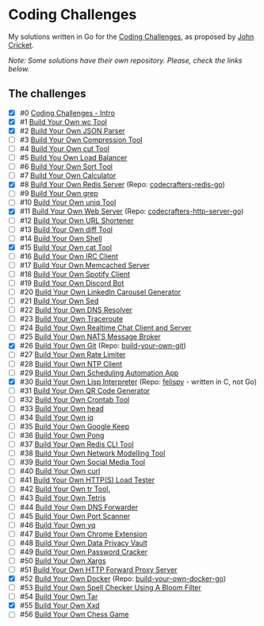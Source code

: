 # Coding Challenges

My solutions written in Go for the [Coding Challenges](https://codingchallenges.fyi/), as proposed by [John Cricket](https://github.com/JohnCrickett).

*Note: Some solutions have their own repository. Please, check the links below.*

## The challenges

- [x] #0 [Coding Challenges - Intro](https://codingchallenges.fyi/challenges/intro)
- [x] #1 [Build Your Own wc Tool](https://codingchallenges.fyi/challenges/challenge-wc)
- [x] #2 [Build Your Own JSON Parser](https://codingchallenges.fyi/challenges/challenge-json-parser)
- [ ] #3 [Build Your Own Compression Tool](https://codingchallenges.fyi/challenges/challenge-huffman)
- [ ] #4 [Build Your Own cut Tool](https://codingchallenges.fyi/challenges/challenge-cut)
- [ ] #5 [Build You Own Load Balancer](https://codingchallenges.fyi/challenges/challenge-load-balancer)
- [ ] #6 [Build Your Own Sort Tool](https://codingchallenges.fyi/challenges/challenge-sort)
- [ ] #7 [Build Your Own Calculator](https://codingchallenges.fyi/challenges/challenge-calculator)
- [x] #8 [Build Your Own Redis Server](https://codingchallenges.fyi/challenges/challenge-redis) (Repo: [codecrafters-redis-go](https://github.com/feliposz/codecrafters-redis-go))
- [ ] #9 [Build Your Own grep](https://codingchallenges.fyi/challenges/challenge-grep)
- [ ] #10 [Build Your Own uniq Tool](https://codingchallenges.fyi/challenges/challenge-uniq)
- [x] #11 [Build Your Own Web Server](https://codingchallenges.fyi/challenges/challenge-webserver) (Repo: [codecrafters-http-server-go](https://github.com/feliposz/codecrafters-http-server-go/))
- [ ] #12 [Build Your Own URL Shortener](https://codingchallenges.fyi/challenges/challenge-url-shortener)
- [ ] #13 [Build Your Own diff Tool](https://codingchallenges.fyi/challenges/challenge-diff)
- [ ] #14 [Build Your Own Shell](https://codingchallenges.fyi/challenges/challenge-shell)
- [x] #15 [Build Your Own cat Tool](https://codingchallenges.fyi/challenges/challenge-cat)
- [ ] #16 [Build Your Own IRC Client](https://codingchallenges.fyi/challenges/challenge-irc)
- [ ] #17 [Build Your Own Memcached Server](https://codingchallenges.fyi/challenges/challenge-memcached)
- [ ] #18 [Build Your Own Spotify Client](https://codingchallenges.fyi/challenges/challenge-spotify)
- [ ] #19 [Build Your Own Discord Bot](https://codingchallenges.fyi/challenges/challenge-discord)
- [ ] #20 [Build Your Own LinkedIn Carousel Generator](https://codingchallenges.fyi/challenges/challenge-licq)
- [ ] #21 [Build Your Own Sed](https://codingchallenges.fyi/challenges/challenge-sed)
- [ ] #22 [Build Your Own DNS Resolver](https://codingchallenges.fyi/challenges/challenge-dns-resolver)
- [ ] #23 [Build Your Own Traceroute](https://codingchallenges.fyi/challenges/challenge-traceroute)
- [ ] #24 [Build Your Own Realtime Chat Client and Server](https://codingchallenges.fyi/challenges/challenge-realtime-chat)
- [ ] #25 [Build Your Own NATS Message Broker](https://codingchallenges.fyi/challenges/challenge-nats)
- [x] #26 [Build Your Own Git](https://codingchallenges.fyi/challenges/challenge-git) (Repo: [build-your-own-git](https://github.com/feliposz/build-your-own-git/))
- [ ] #27 [Build Your Own Rate Limiter](https://codingchallenges.fyi/challenges/challenge-rate-limiter)
- [ ] #28 [Build Your Own NTP Client](https://codingchallenges.fyi/challenges/challenge-ntp)
- [ ] #29 [Build Your Own Scheduling Automation App](https://codingchallenges.fyi/challenges/challenge-scheduler)
- [x] #30 [Build Your Own Lisp Interpreter](https://codingchallenges.fyi/challenges/challenge-lisp) (Repo: [felispy](https://github.com/feliposz/felispy) - written in C, not Go)
- [ ] #31 [Build Your Own QR Code Generator](https://codingchallenges.fyi/challenges/challenge-qr-generator)
- [ ] #32 [Build Your Own Crontab Tool](https://codingchallenges.fyi/challenges/challenge-cron)
- [ ] #33 [Build Your Own head](https://codingchallenges.fyi/challenges/challenge-head)
- [ ] #34 [Build Your Own jq](https://codingchallenges.fyi/challenges/challenge-jq)
- [ ] #35 [Build Your Own Google Keep](https://codingchallenges.fyi/challenges/challenge-keep)
- [ ] #36 [Build Your Own Pong](https://codingchallenges.fyi/challenges/challenge-pong)
- [ ] #37 [Build Your Own Redis CLI Tool](https://codingchallenges.fyi/challenges/challenge-redis-cli)
- [ ] #38 [Build Your Own Network Modelling Tool](https://codingchallenges.fyi/challenges/challenge-network-modeller)
- [ ] #39 [Build Your Own Social Media Tool](https://codingchallenges.fyi/challenges/challenge-sm-tool)
- [ ] #40 [Build Your Own curl](https://codingchallenges.fyi/challenges/challenge-curl)
- [ ] #41 [Build Your Own HTTP(S) Load Tester](https://codingchallenges.fyi/challenges/challenge-load-tester)
- [ ] #42 [Build Your Own tr Tool.](https://codingchallenges.fyi/challenges/challenge-tr)
- [ ] #43 [Build Your Own Tetris](https://codingchallenges.fyi/challenges/challenge-tetris)
- [ ] #44 [Build Your Own DNS Forwarder](https://codingchallenges.fyi/challenges/challenge-dns-forwarder)
- [ ] #45 [Build Your Own Port Scanner](https://codingchallenges.fyi/challenges/challenge-port-scanner)
- [ ] #46 [Build Your Own yq](https://codingchallenges.fyi/challenges/challenge-yq)
- [ ] #47 [Build Your Own Chrome Extension](https://codingchallenges.fyi/challenges/challenge-chrome-extension)
- [ ] #48 [Build Your Own Data Privacy Vault](https://codingchallenges.fyi/challenges/challenge-data-privacy-vault)
- [ ] #49 [Build Your Own Password Cracker](https://codingchallenges.fyi/challenges/challenge-password-cracker)
- [ ] #50 [Build Your Own Xargs](https://codingchallenges.fyi/challenges/challenge-xargs)
- [ ] #51 [Build Your Own HTTP Forward Proxy Server](https://codingchallenges.fyi/challenges/challenge-forward-proxy)
- [x] #52 [Build Your Own Docker](https://codingchallenges.fyi/challenges/challenge-docker) (Repo: [build-your-own-docker-go](https://github.com/feliposz/build-your-own-docker-go))
- [ ] #53 [Build Your Own Spell Checker Using A Bloom Filter](https://codingchallenges.fyi/challenges/challenge-bloom)
- [ ] #54 [Build Your Own Tar](https://codingchallenges.fyi/challenges/challenge-tar)
- [x] #55 [Build Your Own Xxd](https://codingchallenges.fyi/challenges/challenge-xxd)
- [ ] #56 [Build Your Own Chess Game](https://codingchallenges.fyi/challenges/challenge-chess)
